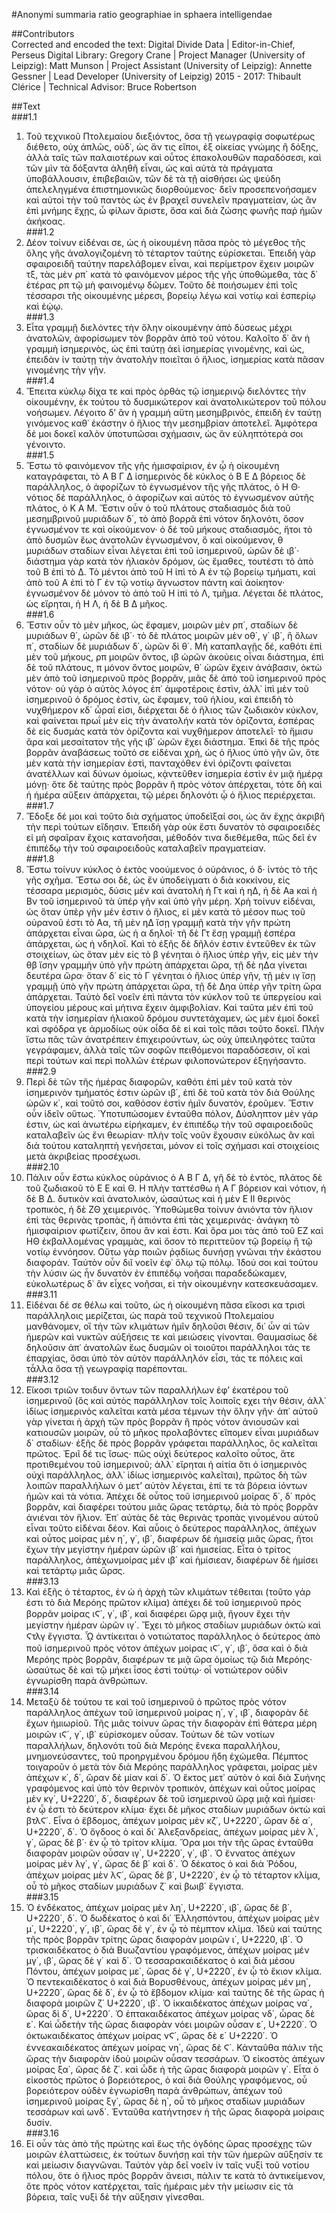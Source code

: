 #Anonymi summaria ratio geographiae in sphaera intelligendae  

##Contributors  
Corrected and encoded the text: Digital Divide Data | Editor-in-Chief, Perseus Digital Library: Gregory Crane | Project Manager (University of Leipzig): Matt Munson | Project Assistant (University of Leipzig): Annette Gessner | Lead Developer (University of Leipzig) 2015 - 2017: Thibault Clérice | Technical Advisor: Bruce Robertson  

##Text  
###1.1  
1. Τοῦ τεχνικοῦ Πτολεμαίου διεξιόντος, ὅσα τῇ γεωγραφίᾳ σοφωτέρως διέθετο, οὐχ ἁπλῶς, οὐδ᾿, ὡς ἄν τις εἴποι, ἐξ οἰκείας γνώμης ἢ δόξης, ἀλλὰ ταῖς τῶν παλαιοτέρων καὶ οὗτος ἐπακολουθῶν παραδόσεσι, καὶ τῶν μὶν τὰ δόξαντα ἀληθῆ εἶναι, ὡς καὶ αὐτὰ τὰ πράγματα ὑποβάλλουσιν, ἐπιβεβαιῶν, τῶν δὲ τὰ τῇ αἰσθήσει ὡς ψεύδη ἀπελεληγμένα ἐπιστημονικῶς διορθούμενος· δεῖν προσεπενοήσαμεν καὶ αὐτοὶ τὴν τοῦ παντὸς ὡς ἐν βραχεῖ συνελεῖν πραγματείαν, ὡς ἂν ἐπὶ μνήμης ἔχῃς, ὦ φίλων ἄριστε, ὅσα καὶ διὰ ζώσης φωνῆς παῤ ἡμῶν ἀκήκοας.  
###1.2  
2. Δέον τοίνυν εἰδέναι σε, ὡς ἡ οἰκουμένη πᾶσα πρὸς τὸ μέγεθος τῆς ὅλης γῆς ἀναλογιζομένη τὸ τέταρτον ταύτης εὑρίσκεται. Ἐπειδὴ γὰρ σφαιροειδῆ ταύτην παρελάβομεν εἶναι, καὶ περίμετρον ἔχειν μοιρῶν τξ, τὰς μὲν ρπ΄ κατὰ τὸ φαινόμενον μέρος τῆς γῆς ὑποθώμεθα, τὰς δ᾿ ἑτέρας ρπ τῷ μὴ φαινομένῳ δῶμεν. Τοῦτο δὲ ποιήσωμεν ἐπὶ τοῖς τέσσαρσι τῆς οἰκουμένης μέρεσι, βορείῳ λέγω καὶ νοτίῳ καὶ ἑσπερίῳ καὶ ἑῴῳ.  
###1.3  
3. Εἶτα γραμμῇ διελόντες τὴν ὅλην οἰκουμένην ἀπὸ δύσεως μέχρι ἀνατολῶν, ἀφορίσωμεν τὸν βορρᾶν ἀπὸ τοῦ νότου. Καλοῖτο δ᾿ ἂν ἡ γραμμὴ ἰσημερινὸς, ὡς ἐπὶ ταύτῃ ἀεὶ ἰσημερίας γινομένης, καὶ ὡς, ἐπειδὰν ἰν ταύτῃ τὴν ἀνατολὴν ποιεῖται ὁ ἥλιος, ἰσημερίας κατὰ πᾶσαν γινομένης τὴν γῆν.  
###1.4  
4. Ἔπειτα κύκλῳ δίχα τε καὶ πρὸς ὀρθὰς τῷ ἰσημερινῷ διελόντες τὴν οἰκουμένην, ἐκ τούτου τὸ δυσμικώτερον καὶ ἀνατολικώτερον τοῦ πόλου νοήσωμεν. Λέγοιτο δʼ ἂν ἡ γραμμή αὕτη μεσημβρινὸς, ἐπειδὴ ἐν ταύτῃ γινόμενος καθ᾿ ἐκάστην ὁ ἥλιος τὴν μεσημβρίαν ἀποτελεῖ. Ἀμφότερα δέ μοι δοκεῖ καλὸν ὑποτυπῶσαι σχήμασιν, ὡς ἂν εὐληπτότερά σοι γένοιντο.  
###1.5  
5. Ἔστω τὸ φαινόμενον τῆς γῆς ἡμισφαίριον, ἐν ᾧ ἡ οἰκουμένη καταγράφεται, τὸ A B Γ Δ ἰσημερινὸς δὲ κύκλος ὁ B Ε Δ βόρειος δὲ παράλληλος, ὁ ἀφορίζων τὸ ἐγνωσμένον τῆς γῆς πλάτος, ὁ H Θ· νότιος δὲ παράλληλος, ὁ ἀφορίζων καὶ αὐτὸς τὸ ἐγνωσμένον αὐτῆς πλάτος, ὁ Κ A M. Ἔστιν οὖν ὁ τοῦ πλάτους σταδιασμὸς διὰ τοῦ μεσημβρινοῦ μυριάδων δ΄, τὸ ἀπὸ βορρᾶ ἐπὶ νότον δηλονότι, ὅσον ἐγνωσμένον τε καὶ οἰκούμενον· ὁ δέ τοῦ μήκους σταδιασμὸς, ἤτοι τὸ ἀπὸ δυσμῶν ἕως ἀνατολῶν ἐγνωσμένον, ὃ καὶ οἰκούμενον, θ μυριάδων σταδίων εἶναι λέγεται ἐπὶ τοῦ ἰσημερινοῦ, ὡρῶν δὲ ιβ΄· διάστημα γὰρ κατὰ τὸν ἡλιακὸν δρόμον, ὡς ἔμαθες, τουτέστι τὸ ἀπὸ τοῦ B ἐπὶ τὸ Δ. Τὸ μέντοι ἀπὸ τοῦ H ἰπὶ τὸ A ἐν τῷ βορείῳ τμήματι, καὶ ἀπὸ τοῦ A ἐπὶ τὸ Γ ἐν τῷ νοτίῳ ἄγνωστον πάντη καὶ ἀοίκητον· ἐγνωσμένον δὲ μόνον τὸ ἀπὸ τοῦ H ἰπὶ τὸ Λ, τμῆμα. Λέγεται δὲ πλάτος, ὡς εἴρηται, ἡ H Λ, ἡ δὲ B Δ μῆκος.  
###1.6  
6. Ἔστιν οὖν τὸ μὲν μῆκος, ὡς ἔφαμεν, μοιρῶν μὲν ρπ΄, σταδίων δὲ μυριάδων θ΄, ὡρῶν δὲ ιβ΄· τὸ δὲ πλάτος μοιρῶν μὲν οθ΄, γ΄ ιβ΄, ἢ ὅλων π΄, σταδίων δὲ μυριάδων δ΄, ὡρῶν δὶ θ΄. Μὴ καταπλαγῇς δέ, καθότι ἐπὶ μὲν τοῦ μήκους, ρπ μοιρῶν ὄντος, ιβ ὡρῶν ἀκούεις οἶναι διάστημα, ἐπὶ δὲ τοῦ πλάτους, π μόνον ὄντος μοιρῶν, θ΄ ὡρῶν ἔχειν ἀνάβασιν, ὀκτὼ μὲν ἀπὸ τοῦ ἰσημερινοῦ πρὸς βορρᾶν, μιᾶς δὲ ἀπὸ τοῦ ἰσημερινοῦ πρὸς νότον· οὐ γὰρ ὁ αὐτὸς λόγος ἐπ᾿ ἀμφοτέροις ἐστὶν, ἀλλ᾿ ἰπὶ μὲν τοῦ ἰσημερινοῦ ὁ δρόμος ἐστὶν, ὡς ἔφαμεν, τοῦ ἡλίου, καὶ ἐπειδὴ τὸ νυχθήμερον κδ΄ ὧραί εἰσι, διέρχεται δὲ ὁ ἥλιος τῶν ζωδιακὸν κύκλον, καὶ φαίνεται πρωΐ μὲν εἰς τὴν ἀνατολήν κατὰ τὸν ὁρίζοντα, ἑσπέρας δὲ εἰς δυσμὰς κατὰ τὸν ὁρίζοντα καὶ νυχθήμερον ἀποτελεῖ· τὸ ἥμισυ ἄρα καὶ μεσαίτατον τῆς γῆς ιβ΄ ὡρῶν ἔχει διάστημα. Ἐπκὶ δὲ τῆς πρὁς βορρᾶν ἀναβάσεως τοῦτό σε εἰδέναι χρὴ, ὡς ὁ ἥλιος ὑπὸ γῆν ὢν, ὅτε μὲν κατὰ τὴν ἰσημερίαν ἐστὶ, πανταχόθεν ἑνὶ ὁρίζοντι φαίνεται ἀνατέλλων καὶ δύνων ὁμοίως, κᾀντεῦθεν ἰσημερία ἐστὶν ἐν μιᾷ ἡμέρᾳ μόνῃ· ὅτε δὲ ταύτης πρὸς βορρᾶν ἢ πρὸς νότον ἀπέρχεται, τότε δὴ καὶ ἡ ἡμέρα αὔξειν ἀπάρχεται, τῷ μέρει δηλονότι ᾧ ὁ ἥλιος περιέρχεται.  
###1.7  
7. Ἔδοξε δέ μοι καὶ τοῦτο διὰ σχήματος ὑποδεῖξαί σοι, ὡς ἂν ἔχῃς ἀκριβῆ τὴν περὶ τούτων εἴδησιν. Ἐπειδὴ γὰρ οὐκ ἔστι δυνατὸν τὸ σφαιροειδὲς εἰ μὴ σφαῖραν ἔχοις κατανοῆσαι, μέθοδόν τινα διεθέμεθα, πῶς δεῖ ἐν ἐπιπέδῳ τὴν τοῦ σφαιροειδοῦς καταλαβεῖν πραγματείαν.  
###1.8  
8. Ἔστω τοίνυν κύκλος ὁ ἐκτὸς νοούμενος ὁ οὐράνιος, ὁ δ· ἰντὸς τὸ τῆς γῆς σχῆμα. Ἔστω σοι δὲ, ὡς ἔν ὑποδείγματι ὁ διὰ κοκκίνου, εἰς τέσσαρα μερισμὸς, δύσις μέν καὶ ἀνατολὴ ἡ Γτ καὶ ἡ ηΔ, ἡ δὲ Aa καὶ ἡ Βν τοῦ ἰσημερινοῦ τὰ ὑπέρ γῆν καὶ ὑπὸ γῆν μέρη. Χρὴ τοίνυν εἰδέναι, ὡς ὅταν ὑπὲρ γῆν μέν ἐστιν ὁ ἥλιος, εἰ μὲν κατὰ τὸ μέσον πως τοῦ οὐρανοῦ ἐστι τὸ Αα, τῆ μὲν ηΔ ἴσῃ γραμμῇ κατὰ τὴν γῆν πρώτη ἀπάρχεται εἶναι ὥρα, ὡς ἡ α δηλοῖ· τῆ δἐ Γτ ἔσῃ γραμμῇ ἑσπέρα ἀπάρχεται, ὡς ἡ νδηλοῖ. Καὶ τὸ ἑξῆς δὲ δῆλόν ἐστιν ἐντεῦθεν ἐκ τῶν στοιχείων, ὡς ὅταν μὲν εἰς τὸ β γένηται ὁ ἥλιος ὑπὲρ γῆν, εἰς μὲν τὴν θβ ἴσην γραμμὴν ὑπὸ γῆν πρώτη ἀπάρχεται ὥρα, τῇ δὲ ηΔα γίνεται δευτέρα ὥρα· ὅταν δ᾿ εἰς τὸ Γ γένηται ὁ ἥλιος ὑπὲρ γῆν, τῇ μὲν ιγ ἴσῃ γραμμῇ ὑπὸ γῆν πρώτη ἀπάρχεται ὥρα, τῇ δὲ Δηα ὑπὲρ γῆν τρίτη ὥρα ἀπάρχεται. Ταὐτὸ δεῖ νοεῖν ἐπὶ πάντα τὸν κύκλον τοῦ τε ὑπεργείου καὶ ὑπογείου μέρους καὶ μήτινα ἔχειν ἀμφιβολίαν. Καὶ ταῦτα μέν ἐπὶ τοῦ κατὰ τὴν ἰσημερίαν ἡλιακοῦ δρόμου συντετάχαμεν, ὡς μὲν ἐμοὶ δοκεῖ καὶ σφόδρα γε ἁρμοδίως οὐκ οἶδα δὲ εἰ καὶ τοῖς πᾶσι τοῦτο δοκεῖ. Πλὴν ἴστω πᾶς τῶν ἀνατρέπειν ἐπιχειρούντων, ὡς οὐχ ὑπειληφότες ταῦτα γεγράφαμεν, ἁλλὰ ταῖς τῶν σοφῶν πειθόμενοι παραδόσεσιν, οἳ καὶ περὶ τούτων καὶ περὶ πολλῶν ἑτέρων φιλοπονώτερον ἐξηγήσαντο.  
###2.9  
9. Περὶ δὲ τῶν τῆς ἡμέρας διαφορῶν, καθότι ἐπὶ μὲν τοῦ κατὰ τὸν ἰσημερινὸν τμήματός ἐστιν ὡρῶν ιβ΄, ἐπὶ δὲ τοῦ κατὰ τὸν διὰ Θούλης ὡρῶν κ΄, καὶ τοῦτό σοι, καθόσον ἐστὶν ἡμῖν δυνατὸν, ἐροῦμεν. Ἔστιν οὖν ἰδεῖν οὕτως. Ὑποτυπώσομεν ἐνταῦθα πόλον, Δύσληπτον μὲν γάρ ἐστιν, ὡς καὶ ἀνωτέρω εἰρήκαμεν, ἐν ἐπιπέδῳ τὴν τοῦ σφαιροειδοῦς καταλαβεῖν ὡς ἔνι θεωρίαν· πλὴν τοῖς νοῦν ἔχουσιν εὐκόλως ἂν καὶ διὰ τούτου καταληπτὴ γενήσεται, μόνον εἰ τοῖς σχήμασι καὶ στοιχείοις μετὰ ἀκριβείας προσέχωσι.  
###2.10  
10. Πάλιν οὖν ἔστω κύκλος οὐράνιος ὁ A B Γ Δ, γῆ δὲ τὸ ἐντὸς, πλάτος δὲ τοῦ ζωδιακοῦ τὸ Ε E καὶ Θ. H πλὴν ταττέσθω ἡ A Γ βόρειον καὶ νότιον, ἡ δὲ B Δ. δυτικὸν καὶ ἀνατολικὸν, ὡσαύτως καὶ ἡ μὲν E II θερινὸς τροπικὸς, ἡ δὲ ΖΘ χειμερινός. Ὑποθώμεθα τοίνυν ἀνιόντα τὸν ἥλιον ἐπὶ τὰς θερινὰς τροπὰς, ἢ ἀπιόντα ἐπὶ τὰς χειμερινάς· ἀνάγκη τὸ ἡμισφαίριον φωτίζειν, ὅπου ἂν καὶ ἐστι. Καὶ ὅρα μοι τὰς ἀπὸ τοῦ ΕΖ καὶ ΗΘ ἐκβαλλομένας γραμμὰς, καὶ ὅσον τὸ περιττεῦον τῷ βορείῳ ἢ τῷ νοτίῳ ἐννόησον. Οὕτω γὰρ ποιῶν ῥᾳδίως δυνήσῃ γνῶναι τὴν ἑκάστου διαφοράν. Ταὐτὸν οὖν διῖ νοεῖν ἐφ᾿ ὅλῳ τῷ πόλῳ. Ἰδού σοι καὶ τούτου τὴν λύσιν ὡς ἦν δυνατὸν ἐν ἐπιπέδῳ νοῆσαι παραδεδώκαμεν, εὐκολωτέρως δ᾿ ἂν εἶχες νοῆσαι, εἰ τὴν οἰκουμένην κατεσκευάσαμεν.  
###3.11  
11. Εἰδέναι δέ σε θέλω καὶ τοῦτο, ὡς ἡ οἰκουμένη πᾶσα εἴκοσι κα τρισὶ παράλληλοις μερίζεται, ὡς παρὰ τοῦ τεχνικοῦ Πτολεμαίου μανθάνομεν, οἳ τὴν τῶν κλιμάτων ἡμῖν δηλοῦσι θέσιν, δι᾿ ὧν αἱ τῶν ἡμερῶν καὶ νυκτῶν αὐξήσεις τε καὶ μειώσεις γίνονται. Θαυμασίως δὲ δηλοῦσιν ἀπ᾿ ἀνατολῶν ἕως δυσμῶν οἱ τοιοῦτοι παράλληλοι τάς τε ἐπαρχίας, ὅσαι ὑπὸ τὸν αὐτὸν παράλληλόν εἶσι, τάς τε πόλεις καὶ τἆλλα ὅσα τῇ γεωγραφίᾳ παρέπονται.  
###3.12  
12. Εἴκοσι τριῶν τοιδυν ὄντων τῶν παραλλήλων ἐφʼ ἑκατέρου τοῦ ἰσημερινοῦ (ὃς καὶ αὐτὸς παράλληλον τοῖς λοιποῖς εχει τὴν θέσιν, ἀλλ᾿ ἰδίως ἰσημερινὸς καλεῖται κατὰ μέσα τέμνων τὴν ὅλην γῆν· ἀπ᾿ αὐτοῦ γὰρ γίνεται ἡ ἀρχὴ τῶν πρὸς βορρᾶν ἢ πρὸς νότον ἀνιουσῶν καὶ κατιουσῶν μοιρῶν, οὗ τὸ μῆκος προλαβόντες εἴπομεν εἶναι μυριάδων δ΄ σταδίων· ἐξῆς δὲ πρὸς βορρᾶν γράφεται παράλληλος, ὃς καλεῖται πρῶτος. Ἐριῖ δέ τις ἴσως· πῶς οὐχὶ δεύτερος καλοῖτο οὗτος, ἅτε προτιθεμένου τοῦ ἰσημερινοῦ; ἀλλ᾿ εἴρηται ἡ αἰτία ὅτι ὁ ἰσημερινὸς οὐχὶ παράλληλος, ἀλλ᾿ ἰδίως ἰσημερινὸς καλεῖται), πρῶτος δὴ τῶν λοιπῶν παραλλήλων ὁ μετʼ αὐτὸν λέγεται, ἐπί τε τὰ βόρεια ἰόντων ἡμῶν καὶ τὰ νότια. Ἀπέχει δὲ οὗτος τοῦ ἰσημερινοῦ μοίρας δ΄, δ΄ πρὸς βορρᾶν, καὶ διαφέρει τούτου μιᾶς ὥρας τετάρτῳ, διὰ τὸ πρὸς βορρᾶν ἀνιέναι τὸν ἥλιον. Ἐπ᾿ αὐτὰς δὲ τὰς θερινὰς τροπὰς γινομένου αὐτοῦ εἶναι τοῦτο εἰδέναι δέον. Καὶ αὖοις ὁ δεύτερος παράλληλος, ἀπέχων καὶ οὗτος μοίρας μέν η΄, γ΄, ιβ΄, διαφέρων δὲ ἡμισείᾳ μιᾶς ὥρας, ἤτοι ἔχων τὴν μεγίστην ἡμέραν ὡρῶν ιβ΄ καὶ ἡμισείας. Εἶτα ὁ τρίτος παράλληλος, ἀπέχωνμοίρας μέν ιβ΄ καὶ ἡμίσιεαν, διαφέρων δὲ ἡμίσει καὶ τετάρτῳ μιᾶς ὤρσς.  
###3.13  
13. Καὶ ἑξῆς ὁ τέταρτος, ἐν ὡ ἡ ἀρχὴ τῶν κλιμάτων τέθειται (τοῦτο γάρ ἐστι τὸ διὰ Μερόης πρῶτον κλίμα) ἀπέχει δὲ τοῦ ἰσημερινοῦ πρὸς βορρᾶν μοίρας ιϚ΄, γ΄, ιβ΄, καὶ διαφέρει ὥρᾳ μιᾷ, ἤγουν ἔχει τὴν μεγίστην ἡμέραν ὡρῶν ιγ΄. Ἔχει τὸ μῆκος σταδίων μυριάδων ὀκτὼ καὶ Ϛτλγ ἔγγιστα. ᾯ ἀντίκειται ὁ νοτιώτατος παράλληλος ὁ δεύτερος ἀπὸ ποῦ ἰσημερινοῦ πρὸς νότον ἀπέχων μοίρας ιϚ΄, γ΄, ιβ΄, ὅσα καὶ ὁ διὰ Μερόης πρὸς βορρᾶν, διαφέρων τε μιᾷ ὥρα ὁμοίως τῷ διὰ Μερόης· ὡσαύτως δὲ καὶ τῷ μήκει ἶσος ἐστὶ τούτῳ· οἶ νοτιώτερον οὐδὶν ἐγνωρίσθη παρὰ ἀνθρώπων.  
###3.14  
14. Μεταξὺ δὲ τούτου τε καὶ τοῦ ἰσημερινοῦ ὁ πρῶτος πρὸς νότον παράλληλος ἀπέχων τοῦ ἰσημερινοῦ μοίρας η΄, γ΄, ιβ΄, διαφορὰν δὲ ἔχων ἡμιωρίοῦ. Τῆς μιᾶς τοίνυν ὥρας τὴν διαφορὰν ἐπὶ θάτερα μέρη μοιρῶν ιϚ΄, γ΄, ιβ΄ εὑρίσκομεν οὖσαν. Τούτων δὲ τῶν νοτίων παραλλήλων, δηλονότι τοῦ διὰ Μερόης ἕνεκα παραλλήλου, μνημονεύσαντες, τοῦ προηργμένου δρόμου ἤδη ἐχώμεθα. Πέμπτος τοιγαροῦν ὁ μετὰ τὸν διὰ Μερόης παράλληλος γράφεται, μοίρας μὲν ἀπέχων κ΄, δ΄, ὥραν δὲ μίαν καὶ δ΄. Ὁ ἕκτος μετ᾿ αὐτὸν ὁ καὶ διὰ Συήνης γραφόμενος καὶ ὑπὸ τὸν θερινὸν τροπικὸν, ἀπέχων καὶ οὗτος μοίρας μὲν κγ΄, U+2220΄, δ΄, διαφέρων δὲ τοῦ ἰσημερινοῦ ὥρᾳ μιᾷ καὶ ἡμίσει· ἐν ᾧ ἐστι τὸ δεύτερον κλίμα· ἔχει δὲ μῆκος σταδίων μυριάδων ὀκτὼ καὶ βτλϚ΄. Εἶνα ὁ ἕβδομος, ἀπέχων μοίρας μὲν κζ΄, U+2220΄, ὥραν δὲ α΄, U+2220΄, δ΄. Ὁ ὄγδοος ὁ καὶ δι᾿ Ἀλεξανδρείας, ἀπέχων μοίρας μὲν λ΄, γ΄, ὥρας δὲ β΄· ἐν ᾧ τὸ τρίτον κλίμα. Ὅρα μοι τὴν τῆς ὥρας ἐνταῦθα διαφορὰν μοιρῶν οὖσαν ιγ΄, U+2220΄, γ΄, ιβ΄. Ὁ ἔννατος ἀπέχων μοίρας μὲν λγ΄, γ΄, ὥρας δὲ β΄ καὶ δ΄. Ὁ δέκατος ὁ καὶ διὰ Ῥόδου, ἀπέχων μοίρας μὲν λϚ΄, ὥρας δὲ β΄, U+2220΄, ἐν ᾧ τὸ τέταρτον κλίμα, οὗ τὸ μῆκος σταδίων μυριάδων ζ΄ καὶ βωιβ΄ ἔγγιστα.  
###3.15  
15. Ὁ ἑνδέκατος, ἀπέχων μοίρας μὲν λη΄, U+2220΄, ιβ΄, ὥρας δὲ β΄, U+2220΄, δ΄. Ὁ δωδέκατος ὁ καὶ δι᾿ Ἑλλησπόντου, ἀπέχων μοίρας μὲν μ΄, U+2220΄, γ΄, ιβ΄, ὥρας δὲ γ΄, ἐν ᾧ τὸ πέμπτον κλίμα. Ἰδεὺ καὶ ταύτης τῆς πρὸς βορρᾶν τρίτης ὥρας διαφορὰν μοιρῶν ι΄, U+2220, ιβ΄. Ὁ τρισκαιδέκατος ὁ διὰ Βυωζαντίου γραφόμενος, ἀπέχων μοίρας μέν μγ΄, ιβ΄, ὥρας δὲ γ΄ καὶ δ΄. Ὁ τεσσαρακαιδέκατος ὁ καὶ διὰ μέσου Πόντου, ἀπέχων μοίρας με΄, ὥρας δὲ γ΄, U+2220΄, ἐν ᾧ τὸ ἕκιον κλίμα. Ὁ πεντεκαιδέκατος ὁ καὶ διὰ Βορυσθένους, ἀπέχων μοίρας μέν μη΄, U+2220΄, ὥρας δὲ δ΄, ἐν ᾧ τὸ ἕβδομον κλίμα· καὶ ταύτης δὲ τῆς ὥρας ἡ διαφορὰ μοιρῶν ζ΄ U+2220΄, ιβ΄. Ὁ ἱκκαιδέκατος ἀπέχων μοίρας να΄, ὥρας δὶ δ΄, U+2220΄. Ὁ ἑπτακαιδέκατος ἀπέχων μοίρας νδ΄, ὧρας δὲ ε΄. Καὶ ὧδετὴν τῆς ὥρας διαφορὰν νόει μοιρῶν οὖσαν ε΄, U+2220΄. Ὁ ὀκτωκαιδέκατος ἀπέχων μοίρας νϚ΄, ὥρας δὲ ε΄ U+2220΄. Ὁ ἐννεακαιδέκατος ἀπέχων μοίρας νη΄, ὥρας δὲ Ϛ΄. Κἀνταῦθα πάλιν τῆς ὥρας τὴν διαφορὰν ἰδοὺ μοιρῶν οὖσαν τεσσάρων. Ὁ εἰκοστὸς ἀπέχων μοίρας ξα΄, ὥρας δὲ ζ΄. καὶ ὧδε ἡ τῆς ὥρας διαφορὰ μοιρῶν γ΄. Εἶτα ὁ εἰκοστὸς πρῶτος ὁ βορειότερος, ὁ καὶ διὰ Θούλης γραφόμενος, οὗ βορειότερον οὐδὲν ἐγνωρίσθη παρὰ ἀνθρώπων, ἀπέχων τοῦ ἰσημερινοῦ μοίρας ξγ΄, ὥρας δὲ η΄, οὗ τὸ μῆκος σταδίων μυριάδων τεσσάρων καὶ ωνδ΄. Ἐνταῦθα κατήντησεν ἡ τῆς ὥρας διαφορὰ μοίραις δυσίν.  
###3.16  
16. Εἰ οὖν τὰς ἀπὸ τῆς πρώτης καὶ ἕως τῆς ὀγδόης ὥρας προσέχῃς τῶν μοιρῶν ἐλαττώσεις, ἐκ τούτων δυνήσῃ καὶ τὴν τῶν ἡμερῶν αὔξησίν τε καὶ μείωσιν διαγνῶναι. Ταὐτὸν γὰρ δεῖ νοεῖν ἰν ταῖς νυξὶ τοῦ νοτίου πόλου, ὅτε ὁ ἥλιος πρὸς βορρᾶν ἄνεισι, πάλιν τε κατὰ τὸ ἀντικείμενον, ὅτε πρὸς νότον κατέρχεται, ταῖς ἡμέραις μὲν τὴν μείωσιν εἰς τὰ βόρεια, ταῖς νυξὶ δὲ τὴν αὔξησιν γίνεσθαι.  
